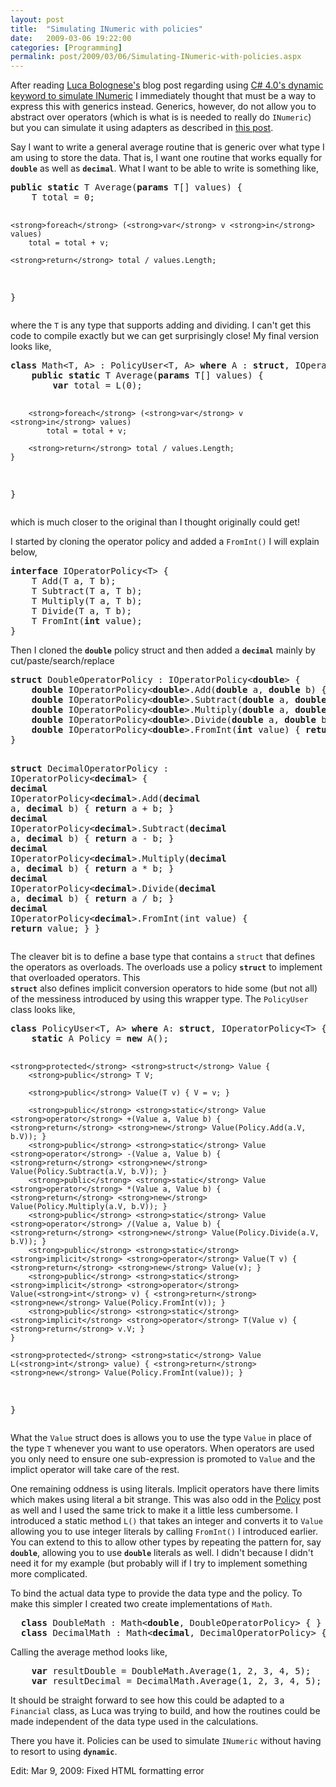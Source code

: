 ```yaml
---
layout: post
title:  "Simulating INumeric with policies"
date:   2009-03-06 19:22:00
categories: [Programming]
permalink: post/2009/03/06/Simulating-INumeric-with-policies.aspx
---
```

<div class="text"><p>After reading <a href="http://blogs.msdn.com/lucabol">Luca Bolognese's</a>
blog post regarding using
<a href="http://blogs.msdn.com/lucabol/archive/2009/02/05/simulating-inumeric-with-dynamic-in-c-4-0.aspx">
C# 4.0's dynamic keyword to simulate INumeric</a> I immediately thought that must be a way to express
this with generics instead. Generics, however, do not allow you to abstract over operators (which is what
is is needed to really do <code>INumeric</code>) but you can simulate it using adapters as described in
<a href="http://www.removingalldoubt.com/PermaLink.aspx/f712e487-a6f5-4a65-a718-5ce580f399a8">
this post</a>.</p>
<p>Say I want to write a general average routine that is generic over what type I am using to store the data.
That is, I want one routine that works equally for <code><strong>double</strong></code> as well as <code><strong>decimal</strong></code>.
What I want to be able to write is something like,</p>
<pre class="code"><strong>public</strong> <strong>static</strong> T Average(<strong>params</strong> T[] values) {
    T total = 0;

    <strong>foreach</strong> (<strong>var</strong> v <strong>in</strong> values)
        total = total + v;

    <strong>return</strong> total / values.Length;
}</pre>
<p>where the <code>T</code> is any type that supports adding and dividing. I can't get this code to
compile exactly but we can get surprisingly close! My final version looks like,</p>
<pre class="code"><strong>class</strong> Math&lt;T, A&gt; : PolicyUser&lt;T, A&gt; <strong>where</strong> A : <strong>struct</strong>, IOperatorPolicy&lt;T&gt; {
    <strong>public</strong> <strong>static</strong> T Average(<strong>params</strong> T[] values) {
        <strong>var</strong> total = L(0);

        <strong>foreach</strong> (<strong>var</strong> v <strong>in</strong> values)
            total = total + v;

        <strong>return</strong> total / values.Length;
    }
}</pre>
<p>which is much closer to the original than I thought originally could get!</p>
<p>I started by cloning the operator policy and added a <code>FromInt()</code> I will explain below,</p>
<pre class="code"><strong>interface</strong> IOperatorPolicy&lt;T&gt; {
    T Add(T a, T b);
    T Subtract(T a, T b);
    T Multiply(T a, T b);
    T Divide(T a, T b);
    T FromInt(<strong>int</strong> value);
}
</pre>
<p>Then I cloned the <code><strong>double</strong></code> policy struct and then added a <code><strong>decimal</strong></code> mainly by cut/paste/search/replace</p>
<pre class="code"><strong>struct</strong> DoubleOperatorPolicy : IOperatorPolicy&lt;<strong>double</strong>&gt; {
    <strong>double</strong> IOperatorPolicy&lt;<strong>double</strong>&gt;.Add(<strong>double</strong> a, <strong>double</strong> b) { <strong>return</strong> a + b; }
    <strong>double</strong> IOperatorPolicy&lt;<strong>double</strong>&gt;.Subtract(<strong>double</strong> a, <strong>double</strong> b) { <strong>return</strong> a - b; }
    <strong>double</strong> IOperatorPolicy&lt;<strong>double</strong>&gt;.Multiply(<strong>double</strong> a, <strong>double</strong> b) { <strong>return</strong> a * b; }
    <strong>double</strong> IOperatorPolicy&lt;<strong>double</strong>&gt;.Divide(<strong>double</strong> a, <strong>double</strong> b) { <strong>return</strong> a / b; }
    <strong>double</strong> IOperatorPolicy&lt;<strong>double</strong>&gt;.FromInt(<strong>int</strong> value) { <strong>return</strong> value; }
}

<strong>struct</strong> DecimalOperatorPolicy : IOperatorPolicy&lt;<strong>decimal</strong>&gt; {
    <strong>decimal</strong> IOperatorPolicy&lt;<strong>decimal</strong>&gt;.Add(<strong>decimal</strong> a, <strong>decimal</strong> b) { <strong>return</strong> a + b; }
    <strong>decimal</strong> IOperatorPolicy&lt;<strong>decimal</strong>&gt;.Subtract(<strong>decimal</strong> a, <strong>decimal</strong> b) { <strong>return</strong> a - b; }
    <strong>decimal</strong> IOperatorPolicy&lt;<strong>decimal</strong>&gt;.Multiply(<strong>decimal</strong> a, <strong>decimal</strong> b) { <strong>return</strong> a * b; }
    <strong>decimal</strong> IOperatorPolicy&lt;<strong>decimal</strong>&gt;.Divide(<strong>decimal</strong> a, <strong>decimal</strong> b) { <strong>return</strong> a / b; }
    <strong>decimal</strong> IOperatorPolicy&lt;<strong>decimal</strong>&gt;.FromInt(int value) { <strong>return</strong> value; }
}</pre>
<p>The cleaver bit is to define a base type that contains a <code>struct</code> that defines the operators
as overloads. The overloads use a policy <code><strong>struct</strong></code> to implement that overloaded operators. This <code>
<strong>struct</strong></code>
also defines implicit conversion operators to hide some (but not all) of the messiness introduced by using this
wrapper type. The <code>PolicyUser</code> class looks like,</p>
<pre class="code"><strong>class</strong> PolicyUser&lt;T, A&gt; <strong>where</strong> A: <strong>struct</strong>, IOperatorPolicy&lt;T&gt; {
    <strong>static</strong> A Policy = <strong>new</strong> A();

    <strong>protected</strong> <strong>struct</strong> Value {
        <strong>public</strong> T V;

        <strong>public</strong> Value(T v) { V = v; }

        <strong>public</strong> <strong>static</strong> Value <strong>operator</strong> +(Value a, Value b) { <strong>return</strong> <strong>new</strong> Value(Policy.Add(a.V, b.V)); }
        <strong>public</strong> <strong>static</strong> Value <strong>operator</strong> -(Value a, Value b) { <strong>return</strong> <strong>new</strong> Value(Policy.Subtract(a.V, b.V)); }
        <strong>public</strong> <strong>static</strong> Value <strong>operator</strong> *(Value a, Value b) { <strong>return</strong> <strong>new</strong> Value(Policy.Multiply(a.V, b.V)); }
        <strong>public</strong> <strong>static</strong> Value <strong>operator</strong> /(Value a, Value b) { <strong>return</strong> <strong>new</strong> Value(Policy.Divide(a.V, b.V)); }
        <strong>public</strong> <strong>static</strong> <strong>implicit</strong> <strong>operator</strong> Value(T v) { <strong>return</strong> <strong>new</strong> Value(v); }
        <strong>public</strong> <strong>static</strong> <strong>implicit</strong> <strong>operator</strong> Value(<strong>int</strong> v) { <strong>return</strong> <strong>new</strong> Value(Policy.FromInt(v)); }
        <strong>public</strong> <strong>static</strong> <strong>implicit</strong> <strong>operator</strong> T(Value v) { <strong>return</strong> v.V; }
    }

    <strong>protected</strong> <strong>static</strong> Value L(<strong>int</strong> value) { <strong>return</strong> <strong>new</strong> Value(Policy.FromInt(value)); }
}</pre>
<p>What the <code>Value</code> struct does is allows you to use the type <code>Value</code> in place of the type <code>T</code> whenever you want to
use operators. When operators are used you only need to ensure one sub-expression is promoted to <code>Value</code> and the implict operator will
take care of the rest.</p>
<p>One remaining oddness is using literals. Implicit operators have there limits which makes using literal a bit strange. This was also odd in the
<a href="http://www.removingalldoubt.com/PermaLink.aspx/f712e487-a6f5-4a65-a718-5ce580f399a8">Policy</a> post as well and I used the same trick to make it a little less cumbersome. I introduced
a static method <code>L()</code> that takes an integer and converts it to <code>Value</code> allowing you to use integer literals by calling <code>FromInt()</code> I introduced earlier. You can
extend to this to allow other types by repeating the pattern for, say <code><strong>double</strong></code>, allowing you to use <code><strong>double</strong></code> literals as well. I didn't
because I didn't need it for my example (but probably will if I try to implement something more complicated.
</p>
<p>To bind the actual data type to provide the data type and the policy. To make this simpler I created two create implementations of <code>Math</code>.</p>
<pre class="code">  <strong>class</strong> DoubleMath : Math&lt;<strong>double</strong>, DoubleOperatorPolicy&gt; { }
  <strong>class</strong> DecimalMath : Math&lt;<strong>decimal</strong>, DecimalOperatorPolicy&gt; { }
</pre>
<p>Calling the average method looks like,</p>
<pre class="code">    <strong>var</strong> resultDouble = DoubleMath.Average(1, 2, 3, 4, 5);
    <strong>var</strong> resultDecimal = DecimalMath.Average(1, 2, 3, 4, 5);
</pre>
<p>It should be straight forward to see how this could be adapted to a <code>Financial</code> class, as Luca was trying to build, and how the routines could
be made independent of the data type used in the calculations.</p>
<p>There you have it. Policies can be used to simulate <code>INumeric</code> without having to resort to using <code><strong>dynamic</strong></code>.</p>
<p>Edit: Mar 9, 2009: Fixed HTML formatting error
</p></div>
